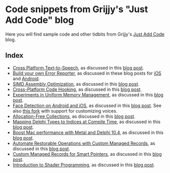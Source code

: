 # Code snippets from Grijjy's "Just Add Code" blog

Here you will find sample code and other tidbits from Grijjy's [Just Add Code](https://blog.grijjy.com) blog.

## Index

* [Cross Platform Text-to-Speech](TextToSpeech), as discussed in this [blog post](https://blog.grijjy.com/2017/01/09/cross-platform-text-to-speech/).
* [Build your own Error Reporter](ErrorReporting), as discussed in these blog posts for [iOS](https://blog.grijjy.com/2017/02/09/build-your-own-error-reporter-part-1-ios/) and [Android](https://blog.grijjy.com/2017/02/21/build-your-own-error-reporter-part-2-android/).
* [SIMD Assembly Optimization](SIMDDemo), as discussed in this [blog post](https://blog.grijjy.com/2017/07/10/simd-assembly-optimization/).
* [Cross-Platform Code Hooking](CrossPlatformHooking), as discussed in this [blog post](https://blog.grijjy.com/2017/07/26/cross-platform-code-hooking/).
* [Experiments in Uniform Memory Management](UniformMemoryManagement), as discussed in this [blog post](https://blog.grijjy.com/2017/08/09/experiments-in-uniform-memory-management/).
* [Face Detection on Android and iOS](FaceDetection), as discussed in this [blog post](https://blog.grijjy.com/2017/09/11/face-detection-on-android-and-ios/).
  See also [this fork](https://github.com/omarreis/JustAddCode/tree/master/TextToSpeech) with support for customizing voices.
* [Allocation-Free Collections](AllocationFreeCollections), as discussed in this [blog post](https://blog.grijjy.com/2019/01/25/allocation-free-collections/).
* [Mapping Delphi Types to Indices at Compile Time](TypeIndices), as discussed in this [blog post](https://blog.grijjy.com/2020/04/21/mapping-delphi-types-to-indices-at-compile-time/).
* [Boost Mac performance with Metal and Delphi 10.4](FireMonkeyPerformance), as discussed in this [blog post](https://blog.grijjy.com/2020/05/25/boost-mac-performance-with-metal-and-delphi-10-4/).
* [Automate Restorable Operations with Custom Managed Records](CustomManagedRecords/RestorableOperations), as discussed in this [blog post](https://blog.grijjy.com/2020/08/03/automate-restorable-operations-with-custom-managed-records/).
* [Custom Managed Records for Smart Pointers](CustomManagedRecords/SmartPointers), as discussed in this [blog post](https://blog.grijjy.com/2020/08/12/custom-managed-records-for-smart-pointers/).
* [Introduction to Shader Programming](GpuProgramming), as discussed in this [blog post](https://blog.grijjy.com/2021/01/14/shader-programming/).


